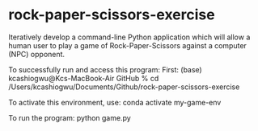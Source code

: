 # rock-paper-scissors-exercise
Iteratively develop a command-line Python application which will allow a human user to play a game of Rock-Paper-Scissors against a computer (NPC) opponent.

To successfully run and access this program:
First: (base) kcashiogwu@Kcs-MacBook-Air GitHub % cd /Users/kcashiogwu/Documents/Github/rock-paper-scissors-exercise 

To activate this environment, use:  conda activate my-game-env

To run the program: python game.py

